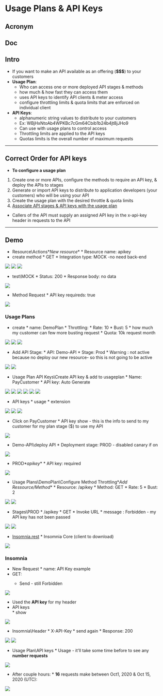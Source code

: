 # Usage Plans & API Keys

## Acronym

## Doc

## Intro
* If you want to make an API available as an offering (**$$$**) to your customers
* **Usage Plan**:
    * Who can access one or more deployed API stages & methods
    * how much & how fast they can access them
    * uses API keys to identify API clients & meter access
    * configure throttling limits & quota limits that are enforced on individual client
* **API Keys**:
    * alphanumeric string values to distribute to your customers
    * Ex: WBjHxNtoAb4WPKBc7cGm64Cbib1b24b4jt8jJHo9
    * Can use with usage plans to control access
    * Throttling limits are applied to the API keys
    * Quotas limits is the overall number of maximum requests
    
---

## Correct Order for API keys
* **To configure a usage plan**
1. Create one or more APIs, configure the methods to require an API key, & deploy the APIs to stages
2. Generate or import API keys to distribute to application developers (your customers) who will be using your API
3. Create the usage plan with the desired throttle & quota limits
4. <ins>Associate API stages & API keys with the usage plan</ins>
* Callers of the API must supply an assigned API key in the x-api-key header in requests to the API

---

## Demo
* Resource\Actions\**New resource**
      * Resource name: apikey
* create method
      * GET
      * Integration type: MOCK -no need back-end
      
[<img src="https://i.imgur.com/nOpH32T.png">](https://i.imgur.com/nOpH32T.png)
[<img src="https://i.imgur.com/szfUa8Q.png">](https://i.imgur.com/szfUa8Q.png)
[<img src="https://i.imgur.com/oSHo48t.png">](https://i.imgur.com/oSHo48t.png)

* test\MOCK
      * Status: 200
      * Response body: no data

[<img src="https://i.imgur.com/qn2k6po.png">](https://i.imgur.com/qn2k6po.png)

* Method Request
      * API key requireds: true
      
[<img src="https://i.imgur.com/EyM8hGf.png">](https://i.imgur.com/EyM8hGf.png)


### Usage Plans
* create
      * name: DemoPlan
      * Throttling:
         * Rate: 10
         * Bust: 5
            * how much my customer can few more busting request
      * Quota: 10k request month

[<img src="https://i.imgur.com/Fj9yom5.png">](https://i.imgur.com/Fj9yom5.png)
[<img src="https://i.imgur.com/aWf7A1w.png">](https://i.imgur.com/aWf7A1w.png)
[<img src="https://i.imgur.com/Nn3jwIt.png">](https://i.imgur.com/Nn3jwIt.png)

* Add API Stage:
      * API: Demo-API
      * Stage: Prod
         * Warning : not active because no deploy our new resource- so this is not going to be active
      
[<img src="https://i.imgur.com/Mr7ZmuI.png">](https://i.imgur.com/Mr7ZmuI.png)
[<img src="https://i.imgur.com/VwPhu2T.png">](https://i.imgur.com/VwPhu2T.png)

* Usage Plan API Keys\Create API key & add to usageplan
      * Name: PayCustomer
      * API key: Auto Generate
      
[<img src="https://i.imgur.com/4wfBX8j.png">](https://i.imgur.com/4wfBX8j.png)
[<img src="https://i.imgur.com/I82a7TF.png">](https://i.imgur.com/I82a7TF.png)
[<img src="https://i.imgur.com/kS1ZyXr.png">](https://i.imgur.com/kS1ZyXr.png)
[<img src="https://i.imgur.com/wJjMmIg.png">](https://i.imgur.com/wJjMmIg.png)
[<img src="https://i.imgur.com/JTjwRpc.png">](https://i.imgur.com/JTjwRpc.png)
[<img src="https://i.imgur.com/6WjMbCk.png">](https://i.imgur.com/6WjMbCk.png)

* API keys
      * usage
      * extension
      
[<img src="https://i.imgur.com/KveM23j.png">](https://i.imgur.com/KveM23j.png)
[<img src="https://i.imgur.com/rR67zQf.png">](https://i.imgur.com/rR67zQf.png)
[<img src="https://i.imgur.com/ahSifRZ.png">](https://i.imgur.com/ahSifRZ.png)

* Click on PayCustomer
      * API key show - this is the info to send to my customer for my plan stage ($) to use my API
       
[<img src="https://i.imgur.com/hXuviRo.png">](https://i.imgur.com/hXuviRo.png)

* Demo-API\deploy API
      * Deployment stage: PROD - disabled canary if on
      
[<img src="https://i.imgur.com/Ymxv3Vj.png">](https://i.imgur.com/Ymxv3Vj.png)

* PROD\**apikey**
      * API key: required
      
[<img src="https://i.imgur.com/1SHUv0T.png">](https://i.imgur.com/1SHUv0T.png)

* Usage Plans\DemoPlan\Configure Method Throttling\**Add Ressource/Method**
      * Resource: /apikey
      * Method: GET
      * Rate: 5
      * Bust: 2
      
[<img src="https://i.imgur.com/md2OvUs.png">](https://i.imgur.com/md2OvUs.png)
[<img src="https://i.imgur.com/7LHeOVs.png">](https://i.imgur.com/7LHeOVs.png)

* Stages\PROD
      * /apikey
      * GET
      * Invoke URL
         * message : Forbidden - my API key has not been passed
      
[<img src="https://i.imgur.com/Fb7QMol.png">](https://i.imgur.com/Fb7QMol.png)
[<img src="https://i.imgur.com/90y7XAl.png">](https://i.imgur.com/90y7XAl.png)

* [Insomnia.rest](https://insomnia.rest/)
      * Insomnia Core (client to download)
      
[<img src="https://i.imgur.com/rlu5SAj.png">](https://i.imgur.com/rlu5SAj.png)

### Insomnia
* New Request
      * name: API Key example
* GET: <Invoke URL>
   * Send - still Forbidden

[<img src="https://i.imgur.com/PNNsW51.png">](https://i.imgur.com/PNNsW51.png)

* Used the **API key** for my header
* API keys\
      * show
      
[<img src="https://i.imgur.com/8hjhje1.png">](https://i.imgur.com/8hjhje1.png)

* Insomnia\Header
      * X-API-Key
      * send again
         * Response: 200
      
[<img src="https://i.imgur.com/JvpVTRU.png">](https://i.imgur.com/JvpVTRU.png)
[<img src="https://i.imgur.com/aige3Mz.png">](https://i.imgur.com/aige3Mz.png)

* Usage Plan\API keys
      * Usage - it'll take some time before to see any **number requests**
      
[<img src="https://i.imgur.com/z4rKhNY.png">](https://i.imgur.com/z4rKhNY.png)

* After couple hours:
      * **16** requests make between Oct1, 2020 & Oct 15, 2020 (UTC):

[<img src="https://i.imgur.com/Tm9BV3V.png">](https://i.imgur.com/Tm9BV3V.png)
